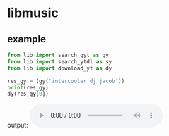 # libmusic
## example

```py
from lib import search_gyt as gy
from lib import search_ytdl as sy
from lib import download_yt as dy

res_gy = (gy('intercooler dj jacob'))
print(res_gy)
dy(res_gy[0])
```
output:
<audio controls>
<source src='https://github.com/perseu912/work_api/raw/main/mp3/intercooler_dj_jacob.mp3' type='audio/mpeg'>
Your browser does not support the audio element.
</audio>